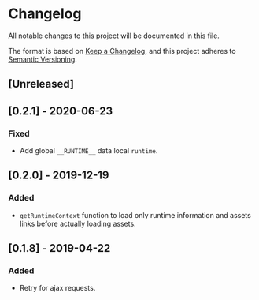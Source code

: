 # Changelog

All notable changes to this project will be documented in this file.

The format is based on [Keep a Changelog](https://keepachangelog.com/en/1.0.0/),
and this project adheres to [Semantic Versioning](https://semver.org/spec/v2.0.0.html).

## [Unreleased]

## [0.2.1] - 2020-06-23
### Fixed
- Add global `__RUNTIME__` data local `runtime`.

## [0.2.0] - 2019-12-19

### Added

- `getRuntimeContext` function to load only runtime information and assets links before actually loading assets.

## [0.1.8] - 2019-04-22

### Added

- Retry for ajax requests.
